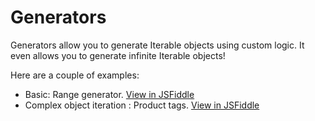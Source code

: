 # Generators

Generators allow you to generate Iterable objects using custom logic. It even allows you to generate infinite Iterable objects!

Here are a couple of examples:

- Basic: Range generator. [View in JSFiddle](https://jsfiddle.net/gh/get/library/pure/jormaechea/js-demos/tree/master/demos/generator/range/)
- Complex object iteration : Product tags. [View in JSFiddle](https://jsfiddle.net/gh/get/library/pure/jormaechea/js-demos/tree/master/demos/generator/product-tags/)
